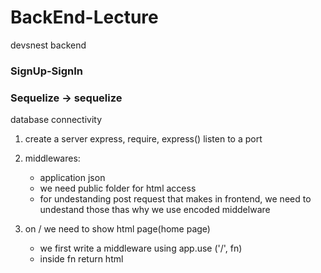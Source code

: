 # BackEnd-Lecture
devsnest backend 


### SignUp-SignIn

### Sequelize -> sequelize 
database connectivity



1. create a server
      express, require, express()
      listen to a port

2. middlewares:
    - application json
    - we need public folder for html access
    - for undestanding post request that makes in frontend, we need to undestand those thas why we use encoded middelware

3. on / we need to show html page(home page) 
    - we first write a middleware using app.use ('/', fn)
    - inside fn return html
